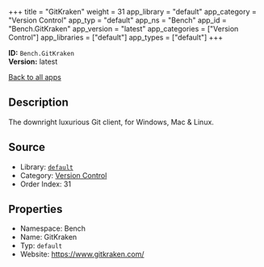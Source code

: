 ﻿+++
title = "GitKraken"
weight = 31
app_library = "default"
app_category = "Version Control"
app_typ = "default"
app_ns = "Bench"
app_id = "Bench.GitKraken"
app_version = "latest"
app_categories = ["Version Control"]
app_libraries = ["default"]
app_types = ["default"]
+++

**ID:** `Bench.GitKraken`  
**Version:** latest  
<!--more-->

[Back to all apps](/apps/)

## Description
The downright luxurious Git client, for Windows, Mac & Linux.

## Source

* Library: [`default`](/app_libraries/default)
* Category: [Version Control](/app_categories/version-control)
* Order Index: 31

## Properties

* Namespace: Bench
* Name: GitKraken
* Typ: `default`
* Website: <https://www.gitkraken.com/>

